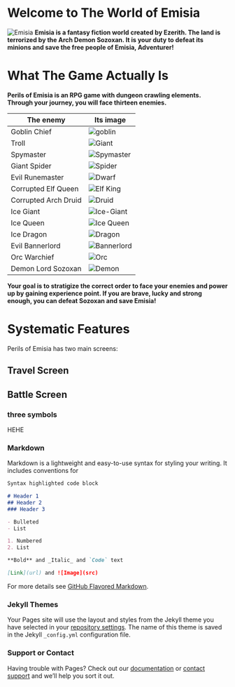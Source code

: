# Welcome to The World of Emisia

![Emisia](https://user-images.githubusercontent.com/78497957/117544893-7b90d300-aff1-11eb-9d4b-fb9d93cfeac7.jpg)
**Emisia is a fantasy fiction world created by Ezerith. The land is terrorized by the Arch Demon Sozoxan.
It is your duty to defeat its minions and save the free people of Emisia, Adventurer!**

# What The Game Actually Is
**Perils of Emisia is an RPG game with dungeon crawling elements. Through your journey, you will face thirteen enemies.**

The enemy | Its image
----------|-----------
Goblin Chief|![goblin](https://user-images.githubusercontent.com/78497957/117547239-4d35e680-b037-11eb-860d-dc22d09f4af8.png)
Troll|![Giant](https://user-images.githubusercontent.com/78497957/117547245-58891200-b037-11eb-8147-6411153f1bb2.png)
Spymaster|![Spymaster](https://user-images.githubusercontent.com/78497957/117547255-6343a700-b037-11eb-829b-ca7583bd967a.png)
Giant Spider|![Spider](https://user-images.githubusercontent.com/78497957/117547260-6dfe3c00-b037-11eb-9682-7de808f9d304.png)
Evil Runemaster|![Dwarf](https://user-images.githubusercontent.com/78497957/117547268-76567700-b037-11eb-8d66-bc5e754ab74b.png)
Corrupted Elf Queen|![Elf King](https://user-images.githubusercontent.com/78497957/117547275-7eaeb200-b037-11eb-8c7d-23b083cbd250.png)
Corrupted Arch Druid|![Druid](https://user-images.githubusercontent.com/78497957/117547281-85d5c000-b037-11eb-9447-18633c7d9b48.png)
Ice Giant|![Ice-Giant](https://user-images.githubusercontent.com/78497957/117545895-bd237d00-aff5-11eb-894e-f442310a6d04.png)
Ice Queen|![Ice Queen](https://user-images.githubusercontent.com/78497957/117547493-8ae73f00-b038-11eb-89e5-916d5a7179bb.png)
Ice Dragon|![Dragon](https://user-images.githubusercontent.com/78497957/117547295-95ed9f80-b037-11eb-8fb0-0dc000358ad5.png)
Evil Bannerlord|![Bannerlord](https://user-images.githubusercontent.com/78497957/117547320-aef65080-b037-11eb-85f9-8df9d3579a8b.png)
Orc Warchief|![Orc](https://user-images.githubusercontent.com/78497957/117547308-a00f9e00-b037-11eb-9758-b33c6c6d74e6.png)
Demon Lord Sozoxan|![Demon](https://user-images.githubusercontent.com/78497957/117547315-a9990600-b037-11eb-9930-64e0f618de02.png)

**Your goal is to stratigize the correct order to face your enemies and power up by gaining experience point. If you are brave, lucky and strong enough,
you can defeat Sozoxan and save Emisia!**



# Systematic Features

Perils of Emisia has two main screens:

## Travel Screen

## Battle Screen


### three symbols
HEHE

### Markdown

Markdown is a lightweight and easy-to-use syntax for styling your writing. It includes conventions for

```markdown
Syntax highlighted code block

# Header 1
## Header 2
### Header 3

- Bulleted
- List

1. Numbered
2. List

**Bold** and _Italic_ and `Code` text

[Link](url) and ![Image](src)
```

For more details see [GitHub Flavored Markdown](https://guides.github.com/features/mastering-markdown/).

### Jekyll Themes

Your Pages site will use the layout and styles from the Jekyll theme you have selected in your [repository settings](https://github.com/olincollege/Perils-of-Emisia/settings/pages). The name of this theme is saved in the Jekyll `_config.yml` configuration file.

### Support or Contact

Having trouble with Pages? Check out our [documentation](https://docs.github.com/categories/github-pages-basics/) or [contact support](https://support.github.com/contact) and we’ll help you sort it out.
